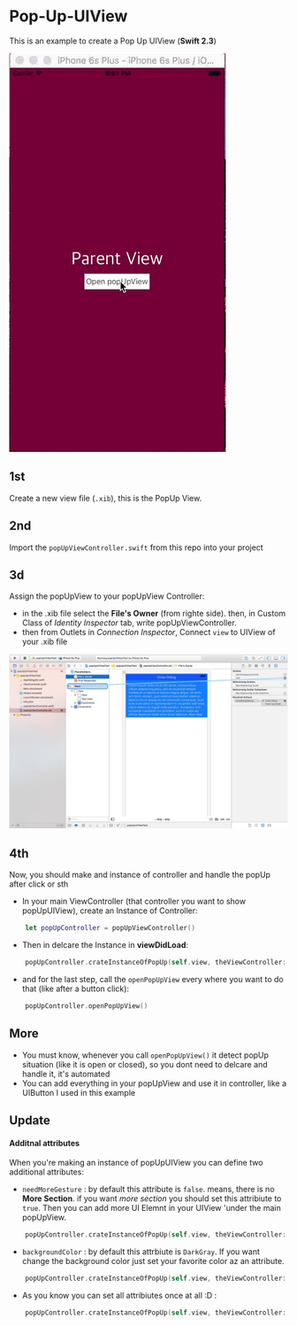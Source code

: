 # Pop-Up-UIView
This is an example to create a Pop Up UIView (<b>Swift 2.3</b>)

![Alt text](/art-assets/popUpUIView.gif?raw=true "popUpUIView")


## 1st
Create a new view file (`.xib`), this is the PopUp View.

## 2nd 
Import the `popUpViewController.swift` from this repo into your project

## 3d
Assign the popUpView to your popUpView Controller:
- in the .xib file select the <b>File's Owner</b> (from righte side). then, in Custom Class of <I>Identity Inspector</I> tab, write popUpViewController.
- then from Outlets in <I>Connection Inspector</I>, Connect `view` to UIView of your .xib file 

![Alt text](/art-assets/popUIViewOutlet.jpg?raw=true "popUpUIViewOutlets")


## 4th
Now, you should make and instance of controller and handle the popUp after click or sth
- In your main ViewController (that controller you want to show popUpUIView), create an Instance of Controller:
```swift
    let popUpController = popUpViewController()
```
- Then in delcare the Instance in <b>viewDidLoad</b>:
```swift
    popUpController.crateInstanceOfPopUp(self.view, theViewController: self, sizeOfPopUpViewContainer: SIZE_OF_POPUPVIEW_CONTAINER)
```
- and for the last step, call the `openPopUpView` every where you want to do that (like after a button click):
```swift
    popUpController.openPopUpView()
```

## More
- You must know, whenever you call `openPopUpView()` it detect popUp situation (like it is open or closed), so you dont need to delcare and handle it, it's automated
- You can add everything in your popUpView and use it in controller, like a UIButton I used in this example

## Update

#### Additnal attributes
When you're making an instance of popUpUIView you can define two additional attributes:
- `needMoreGesture` : by default this attribute is `false`. means, there is no <b>More Section</b>. if you want <I>more section</I> you should set this attribiute to `true`. Then you can add more UI Elemnt in your UIView 'under the main popUpView.

```swift
    popUpController.crateInstanceOfPopUp(self.view, theViewController: self, sizeOfPopUpViewContainer: 200, needMoreGesture: true)
```

- `backgroundColor` : by default this attrbiute is `DarkGray`. If you want change the background color just set your favorite color az an attribute.

```swift
    popUpController.crateInstanceOfPopUp(self.view, theViewController: self, sizeOfPopUpViewContainer: 200, backgroundColor: UIColor.redColor())
```
- As you know you can set all attribiutes once at all :D :
```swift
    popUpController.crateInstanceOfPopUp(self.view, theViewController: self, sizeOfPopUpViewContainer: 200, needMoreGesture: true, backgroundColor: UIColor.redColor())
```

